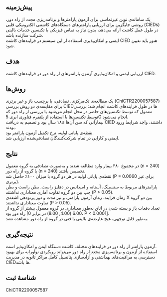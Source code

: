 ## پیش‌زمینه
یک سامانه‌ی نوین غیرتماسی برای آزمون پارامترها و برنامه‌ریزی مجدد از راه دور، روشی جایگزین برای ارزیابی پارامترهای دستگاه‌های کاشتنی الکترونیکی قلبی (CIEDs) در طول عمل کاشت ارائه می‌دهد، بدون نیاز به تماس فیزیکی با تکنسین خدمات بالینی شرکت سازنده باشد.  
ایمنی و امکان‌پذیری استفاده از این سیستم در فرایندهای کاشت CIED هنوز باید تعیین شود.

## هدف
ارزیابی ایمنی و امکان‌پذیری آزمون پارامترهای از راه دور در فرایندهای کاشت CIED.

## روش‌ها
یک مطالعه‌ی تک‌مرکزی، تصادفی، با برچسب باز و غیر برتری (ChiCTR2200057587) برای مقایسه‌ی دو روش بررسی CIEDها در طول فرایندهای کاشت انجام شد: بررسی معمول که توسط تکنسین‌های حاضر در محل انجام می‌شود یا بررسی از راه دور که توسط تکنسین‌ها با استفاده از پلتفرم فناوری ابری 5G انجام می‌شود.  
بیمارانی که سن آن‌ها ≥۱۸ سال بود و تصمیم به دریافت CIED داشتند، واجد شرایط ورود بودند.  
نقطه‌ی پایانی اولیه، نرخ تکمیل آزمون پارامتر بود.  
ایمنی و کارایی در تمام شرکت‌کنندگان تصادفی‌شده ارزیابی شد.

## نتایج
در مجموع ۴۸۰ بیمار وارد مطالعه شدند و به‌صورت تصادفی به گروه معمول (n = 240) یا گروه از راه دور (n = 240) تخصیص یافتند.  
نقطه‌ی پایانی اولیه در هر دو گروه با میزان ۱۰۰٪ حاصل شد (P = 0.0060 برای غیر برتری).  
پارامترهای مربوط به سنسینگ، آستانه و امپدانس در دهلیز راست، بطن راست و بطن چپ بین دو گروه تفاوت آماری معناداری نداشتند (P > 0.05).  
زمان فرایند، زمان آزمون پارامتر، و نیز مدت و دوز پرتودهی اشعه‌ی X بین دو گروه تفاوت معناداری نداشتند (P > 0.05).  
تعداد دفعات باز و بسته شدن در اتاق به‌طور معناداری در گروه معمول بیشتر از گروه از راه دور بود [6.00 (4.00, 8.00) در برابر 0، P < 0.0001].  
به‌طور قابل توجهی، هیچ عارضه‌ی بالینی یا فنی در گروه از راه دور مشاهده نشد.

## نتیجه‌گیری
آزمون پارامتر از راه دور در فرایندهای مختلف کاشت دستگاه ایمن و امکان‌پذیر است.  
استفاده از آزمون و برنامه‌ریزی مجدد از راه دور می‌تواند رویکردی نوآورانه برای بهبود دسترسی به مراقبت‌های بهداشتی و آزادسازی پتانسیل کامل مراکز ثانویه در مدیریت CIEDها باشد.

## شناسهٔ ثبت
ChiCTR2200057587
